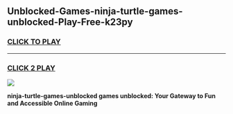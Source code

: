 
## Unblocked-Games-ninja-turtle-games-unblocked-Play-Free-k23py
<h3>
<a href="https://premium76.site?title=ninja-turtle-games-unblocked&ref=10A">CLICK TO PLAY</a></h3>
<hr>

<h3>
<a href="https://premium76.site?title=ninja-turtle-games-unblocked&ref=10A">CLICK 2 PLAY</a>
  
</h3>

<a href="https://premium76.site?title=ninja-turtle-games-unblocked&ref=10A"><img src="https://clearcache.store/games.png"></a>


**ninja-turtle-games-unblocked games unblocked: Your Gateway to Fun and Accessible Online Gaming**
